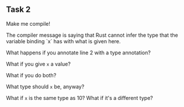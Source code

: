 ## Task 2

Make me compile!

<div class="hint">
  The compiler message is saying that Rust cannot infer the type that the variable binding `x` has with what is given here.

  What happens if you annotate line 2 with a type annotation?

  What if you give `x` a value?

  What if you do both?

  What type should `x` be, anyway?

  What if `x` is the same type as 10? What if it's a different type?
</div>